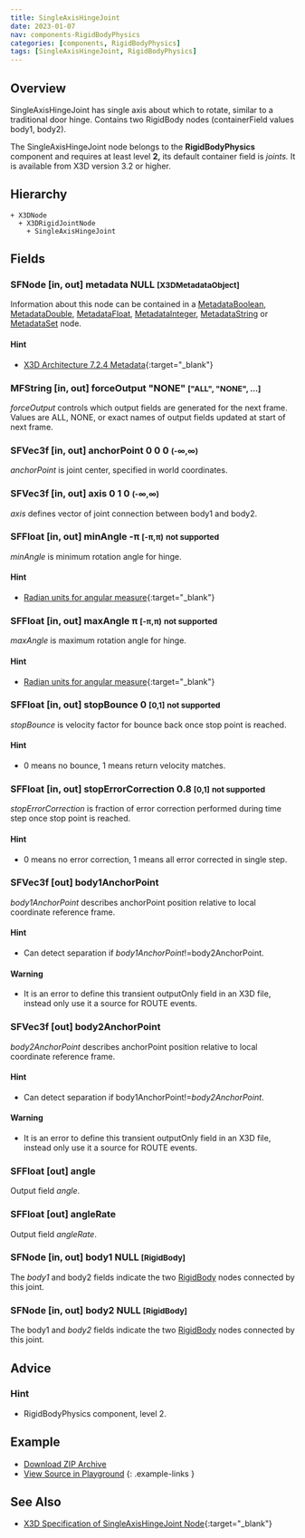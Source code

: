 ```yaml
---
title: SingleAxisHingeJoint
date: 2023-01-07
nav: components-RigidBodyPhysics
categories: [components, RigidBodyPhysics]
tags: [SingleAxisHingeJoint, RigidBodyPhysics]
---
```

<style>
.post h3 {
  word-spacing: 0.2em;
}
</style>

## Overview

SingleAxisHingeJoint has single axis about which to rotate, similar to a traditional door hinge. Contains two RigidBody nodes (containerField values body1, body2).

The SingleAxisHingeJoint node belongs to the **RigidBodyPhysics** component and requires at least level **2,** its default container field is *joints.* It is available from X3D version 3.2 or higher.

## Hierarchy

```
+ X3DNode
  + X3DRigidJointNode
    + SingleAxisHingeJoint
```

## Fields

### SFNode [in, out] **metadata** NULL <small>[X3DMetadataObject]</small>

Information about this node can be contained in a [MetadataBoolean](/x_ite/components/core/metadataboolean/), [MetadataDouble](/x_ite/components/core/metadatadouble/), [MetadataFloat](/x_ite/components/core/metadatafloat/), [MetadataInteger](/x_ite/components/core/metadatainteger/), [MetadataString](/x_ite/components/core/metadatastring/) or [MetadataSet](/x_ite/components/core/metadataset/) node.

#### Hint

- [X3D Architecture 7.2.4 Metadata](https://www.web3d.org/specifications/X3Dv4/ISO-IEC19775-1v4-IS//Part01/components/core.html#Metadata){:target="_blank"}

### MFString [in, out] **forceOutput** "NONE" <small>["ALL", "NONE", ...]</small>

*forceOutput* controls which output fields are generated for the next frame. Values are ALL, NONE, or exact names of output fields updated at start of next frame.

### SFVec3f [in, out] **anchorPoint** 0 0 0 <small>(-∞,∞)</small>

*anchorPoint* is joint center, specified in world coordinates.

### SFVec3f [in, out] **axis** 0 1 0 <small>(-∞,∞)</small>

*axis* defines vector of joint connection between body1 and body2.

### SFFloat [in, out] **minAngle** -π <small>[-π,π)</small> <small class="red">not supported</small>

*minAngle* is minimum rotation angle for hinge.

#### Hint

- [Radian units for angular measure](https://en.wikipedia.org/wiki/Radian){:target="_blank"}

### SFFloat [in, out] **maxAngle** π <small>[-π,π)</small> <small class="red">not supported</small>

*maxAngle* is maximum rotation angle for hinge.

#### Hint

- [Radian units for angular measure](https://en.wikipedia.org/wiki/Radian){:target="_blank"}

### SFFloat [in, out] **stopBounce** 0 <small>[0,1]</small> <small class="red">not supported</small>

*stopBounce* is velocity factor for bounce back once stop point is reached.

#### Hint

- 0 means no bounce, 1 means return velocity matches.

### SFFloat [in, out] **stopErrorCorrection** 0.8 <small>[0,1]</small> <small class="red">not supported</small>

*stopErrorCorrection* is fraction of error correction performed during time step once stop point is reached.

#### Hint

- 0 means no error correction, 1 means all error corrected in single step.

### SFVec3f [out] **body1AnchorPoint**

*body1AnchorPoint* describes anchorPoint position relative to local coordinate reference frame.

#### Hint

- Can detect separation if *body1AnchorPoint*!=body2AnchorPoint.

#### Warning

- It is an error to define this transient outputOnly field in an X3D file, instead only use it a source for ROUTE events.

### SFVec3f [out] **body2AnchorPoint**

*body2AnchorPoint* describes anchorPoint position relative to local coordinate reference frame.

#### Hint

- Can detect separation if body1AnchorPoint!=*body2AnchorPoint*.

#### Warning

- It is an error to define this transient outputOnly field in an X3D file, instead only use it a source for ROUTE events.

### SFFloat [out] **angle**

Output field *angle*.

### SFFloat [out] **angleRate**

Output field *angleRate*.

### SFNode [in, out] **body1** NULL <small>[RigidBody]</small>

The *body1* and body2 fields indicate the two [RigidBody](/x_ite/components/rigidbodyphysics/rigidbody/) nodes connected by this joint.

### SFNode [in, out] **body2** NULL <small>[RigidBody]</small>

The body1 and *body2* fields indicate the two [RigidBody](/x_ite/components/rigidbodyphysics/rigidbody/) nodes connected by this joint.

## Advice

### Hint

- RigidBodyPhysics component, level 2.

## Example

<x3d-canvas src="https://create3000.github.io/media/examples/RigidBodyPhysics/SingleAxisHingeJoint/SingleAxisHingeJoint.x3d" update="auto"></x3d-canvas>

- [Download ZIP Archive](https://create3000.github.io/media/examples/RigidBodyPhysics/SingleAxisHingeJoint/SingleAxisHingeJoint.zip)
- [View Source in Playground](/x_ite/playground/?url=https://create3000.github.io/media/examples/RigidBodyPhysics/SingleAxisHingeJoint/SingleAxisHingeJoint.x3d)
{: .example-links }

## See Also

- [X3D Specification of SingleAxisHingeJoint Node](https://www.web3d.org/documents/specifications/19775-1/V4.0/Part01/components/rigidBodyPhysics.html#SingleAxisHingeJoint){:target="_blank"}
